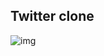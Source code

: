 ## Twitter clone

<img align="center"  src="https://github.com/Jranjangudu/twitter-clone/tree/master/public/readmeImg/twitter.png " alt="img"/> 